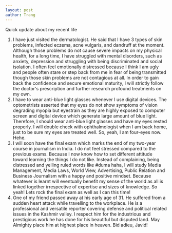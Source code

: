 ```yaml
---
layout: post
author: Trang
---
```


Quick update about my recent life

<ol>
  <li> I have just visited the dermatologist. He said that I have 3 types of skin problems, infected eczema, acne vulgaris, and dandruff at the moment. Although those problems do not cause severe impacts on my physical health, for a long time, I have struggled with mental disorders, such as anxiety, depression and struggling with being discriminated and social isolation. I often feel emotionally distressed because I think I am ugly and people often stare or step back from me in fear of being transmitted though those skin problems are not contagious at all. In order to gain back the confidence and secure emotional maturity, I will strictly follow the doctor's prescription and further research profound treatments on my own. </li>

  <li> I have to wear anti-blue light glasses whenever I use digital devices. The optometrists asserted that my eyes do not show symptoms of vision degrading myopia but eyestrain as they are highly exposed to computer screen and digital device which generate large amount of blue light. Therefore, I should wear anti-blue light glasses and have my eyes rested properly. I will double check with ophthalmologist when I am back home, just to be sure my eyes are treated well. So, yeah, I am four-eyes now. Hehe. </li>

  <li> I will soon have the final exam which marks the end of my two-year course in journalism in India. I do not feel stressed compared to the previous exams. Because I now know how to set different attitude toward learning the things I do not like. Instead of complaining, being distressed and yelling ruled words like #duma haha, I will study Media Management, Media Laws, World View, Advertising, Public Relation and Business Journalism with a happy and positive mindset. Because whatever is learnt will eventually benefit my sense of the world as all is linked together irrespective of expertise and sizes of knowledge. So yeah! Lets rock the final exam as well as I can this time! </li>

  <li> One of my friend passed away at his early age of 31. He suffered from a sudden heart attack while travelling to the workplace. He is a professional and versatile reporter covering defense and political related issues in the Kashmir valley. I respect him for the industrious and prestigious work he has done for his beautiful but disputed land. May Almighty place him at highest place in heaven. Bid adieu, Javid! </li>
</ol>
